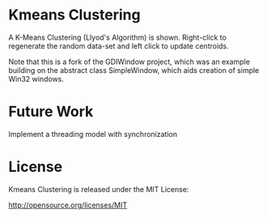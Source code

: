Kmeans Clustering
=================

A K-Means Clustering (Llyod's Algorithm) is shown. Right-click to regenerate the random data-set and left click to update centroids.  
 
Note that this is a fork of the GDIWindow project, which was an example building on the abstract class SimpleWindow, which aids creation of simple Win32 windows.  
 

Future Work
===========

Implement a threading model with synchronization

License
=======
Kmeans Clustering is released under the MIT License:  

http://opensource.org/licenses/MIT